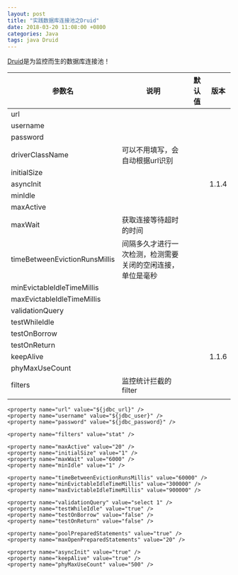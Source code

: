 ```yaml
---
layout: post
title: "实践数据库连接池之Druid"
date: 2018-03-20 11:08:00 +0800
categories: Java
tags: java Druid
---
```


[Druid](https://github.com/alibaba/druid)是为监控而生的数据库连接池！



| 参数名                        | 说明                                                       | 默认值 | 版本  |
| ----------------------------- | ---------------------------------------------------------- | ------ | ----- |
| url                           |                                                            |        |       |
| username                      |                                                            |        |       |
| password                      |                                                            |        |       |
| driverClassName               | 可以不用填写，会自动根据url识别                            |        |       |
| initialSize                   |                                                            |        |       |
| asyncInit                     |                                                            |        | 1.1.4 |
| minIdle                       |                                                            |        |       |
| maxActive                     |                                                            |        |       |
| maxWait                       | 获取连接等待超时的时间                                     |        |       |
| timeBetweenEvictionRunsMillis | 间隔多久才进行一次检测，检测需要关闭的空闲连接，单位是毫秒 |        |       |
| minEvictableIdleTimeMillis    |                                                            |        |       |
| maxEvictableIdleTimeMillis    |                                                            |        |       |
| validationQuery               |                                                            |        |       |
| testWhileIdle                 |                                                            |        |       |
| testOnBorrow                  |                                                            |        |       |
| testOnReturn                  |                                                            |        |       |
| keepAlive                     |                                                            |        | 1.1.6 |
| phyMaxUseCount                |                                                            |        |       |
| filters                       | 监控统计拦截的filter                                       |        |       |
|                               |                                                            |        |       |



```
<property name="url" value="${jdbc_url}" />
<property name="username" value="${jdbc_user}" />
<property name="password" value="${jdbc_password}" />

<property name="filters" value="stat" />

<property name="maxActive" value="20" />
<property name="initialSize" value="1" />
<property name="maxWait" value="6000" />
<property name="minIdle" value="1" />

<property name="timeBetweenEvictionRunsMillis" value="60000" />
<property name="minEvictableIdleTimeMillis" value="300000" />
<property name="maxEvictableIdleTimeMillis" value="900000" />

<property name="validationQuery" value="select 1" />
<property name="testWhileIdle" value="true" />
<property name="testOnBorrow" value="false" />
<property name="testOnReturn" value="false" />

<property name="poolPreparedStatements" value="true" />
<property name="maxOpenPreparedStatements" value="20" />

<property name="asyncInit" value="true" />
<property name="keepAlive" value="true" />
<property name="phyMaxUseCount" value="500" />
```